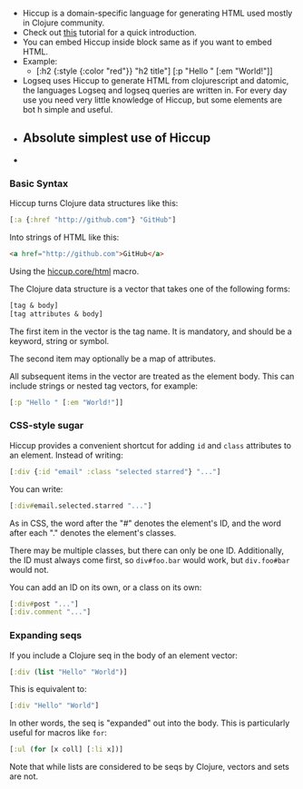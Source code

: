 - Hiccup is a domain-specific language for generating HTML used mostly in Clojure community.
- Check out [this](https://medium.com/makimo-tech-blog/hiccup-lightning-tutorial-6494e477f3a5) tutorial for a quick introduction.
- You can embed Hiccup inside block same as if you want to embed HTML.
- Example:
	- [:h2 {:style {:color "red"}} "h2 title"]
	    [:p "Hello " [:em "World!"]]
- Logseq uses Hiccup to generate HTML from clojurescript and datomic, the languages Logseq and logseq queries are written in. For every day use you need very little knowledge of Hiccup, but some elements are bot h simple and useful.
- ## Absolute simplest use of Hiccup
-
### Basic Syntax

Hiccup turns Clojure data structures like this:

```clojure
[:a {:href "http://github.com"} "GitHub"]
```

Into strings of HTML like this:

```html
<a href="http://github.com">GitHub</a>
```

Using the [hiccup.core/html][1] macro.

The Clojure data structure is a vector that takes one of the following forms:

```clojure
[tag & body]
[tag attributes & body]
```

The first item in the vector is the tag name. It is mandatory, and should be a keyword, string or symbol.

The second item may optionally be a map of attributes.

All subsequent items in the vector are treated as the element body. This can include strings or nested tag vectors, for example:

```clojure
[:p "Hello " [:em "World!"]]
```

[1]: http://weavejester.github.com/hiccup/hiccup.core.html#var-html
### CSS-style sugar

Hiccup provides a convenient shortcut for adding `id` and `class` attributes to an element. Instead of writing:

```clojure
[:div {:id "email" :class "selected starred"} "..."]
```

You can write:

```clojure
[:div#email.selected.starred "..."]
```

As in CSS, the word after the "#" denotes the element's ID, and the word after each "." denotes the element's classes.

There may be multiple classes, but there can only be one ID. Additionally, the ID must always come first, so `div#foo.bar` would work, but `div.foo#bar` would not.

You can add an ID on its own, or a class on its own:

```clojure
[:div#post "..."]
[:div.comment "..."]
```
### Expanding seqs

If you include a Clojure seq in the body of an element vector:

```clojure
[:div (list "Hello" "World")]
```

This is equivalent to:

```clojure
[:div "Hello" "World"]
```

In other words, the seq is "expanded" out into the body. This is particularly useful for macros like `for`:

```clojure
[:ul (for [x coll] [:li x])]
```

Note that while lists are considered to be seqs by Clojure, vectors and sets are not.